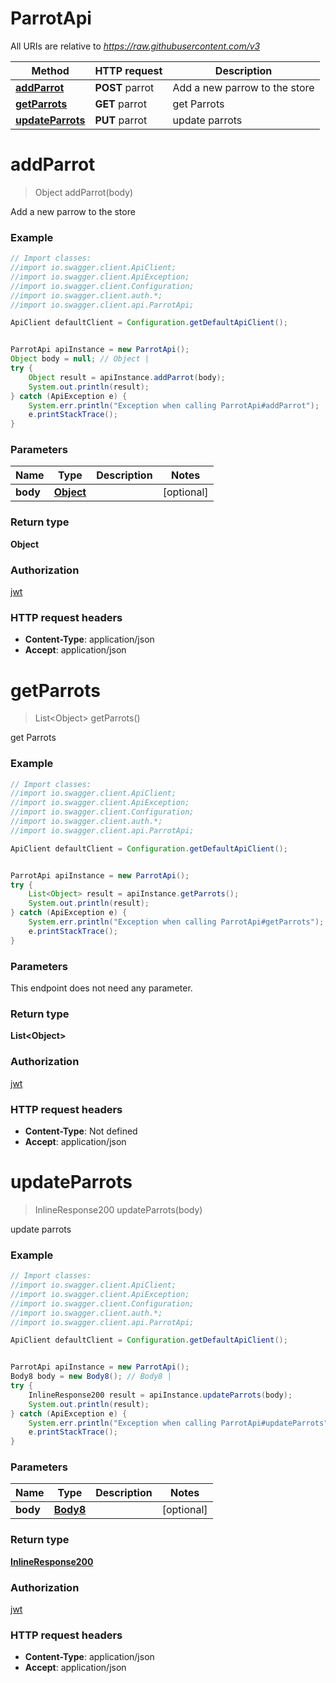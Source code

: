 # ParrotApi

All URIs are relative to *https://raw.githubusercontent.com/v3*

Method | HTTP request | Description
------------- | ------------- | -------------
[**addParrot**](ParrotApi.md#addParrot) | **POST** parrot | Add a new parrow to the store
[**getParrots**](ParrotApi.md#getParrots) | **GET** parrot | get Parrots
[**updateParrots**](ParrotApi.md#updateParrots) | **PUT** parrot | update parrots

<a name="addParrot"></a>
# **addParrot**
> Object addParrot(body)

Add a new parrow to the store

### Example
```java
// Import classes:
//import io.swagger.client.ApiClient;
//import io.swagger.client.ApiException;
//import io.swagger.client.Configuration;
//import io.swagger.client.auth.*;
//import io.swagger.client.api.ParrotApi;

ApiClient defaultClient = Configuration.getDefaultApiClient();


ParrotApi apiInstance = new ParrotApi();
Object body = null; // Object | 
try {
    Object result = apiInstance.addParrot(body);
    System.out.println(result);
} catch (ApiException e) {
    System.err.println("Exception when calling ParrotApi#addParrot");
    e.printStackTrace();
}
```

### Parameters

Name | Type | Description  | Notes
------------- | ------------- | ------------- | -------------
 **body** | [**Object**](Object.md)|  | [optional]

### Return type

**Object**

### Authorization

[jwt](../README.md#jwt)

### HTTP request headers

 - **Content-Type**: application/json
 - **Accept**: application/json

<a name="getParrots"></a>
# **getParrots**
> List&lt;Object&gt; getParrots()

get Parrots

### Example
```java
// Import classes:
//import io.swagger.client.ApiClient;
//import io.swagger.client.ApiException;
//import io.swagger.client.Configuration;
//import io.swagger.client.auth.*;
//import io.swagger.client.api.ParrotApi;

ApiClient defaultClient = Configuration.getDefaultApiClient();


ParrotApi apiInstance = new ParrotApi();
try {
    List<Object> result = apiInstance.getParrots();
    System.out.println(result);
} catch (ApiException e) {
    System.err.println("Exception when calling ParrotApi#getParrots");
    e.printStackTrace();
}
```

### Parameters
This endpoint does not need any parameter.

### Return type

**List&lt;Object&gt;**

### Authorization

[jwt](../README.md#jwt)

### HTTP request headers

 - **Content-Type**: Not defined
 - **Accept**: application/json

<a name="updateParrots"></a>
# **updateParrots**
> InlineResponse200 updateParrots(body)

update parrots

### Example
```java
// Import classes:
//import io.swagger.client.ApiClient;
//import io.swagger.client.ApiException;
//import io.swagger.client.Configuration;
//import io.swagger.client.auth.*;
//import io.swagger.client.api.ParrotApi;

ApiClient defaultClient = Configuration.getDefaultApiClient();


ParrotApi apiInstance = new ParrotApi();
Body8 body = new Body8(); // Body8 | 
try {
    InlineResponse200 result = apiInstance.updateParrots(body);
    System.out.println(result);
} catch (ApiException e) {
    System.err.println("Exception when calling ParrotApi#updateParrots");
    e.printStackTrace();
}
```

### Parameters

Name | Type | Description  | Notes
------------- | ------------- | ------------- | -------------
 **body** | [**Body8**](Body8.md)|  | [optional]

### Return type

[**InlineResponse200**](InlineResponse200.md)

### Authorization

[jwt](../README.md#jwt)

### HTTP request headers

 - **Content-Type**: application/json
 - **Accept**: application/json

